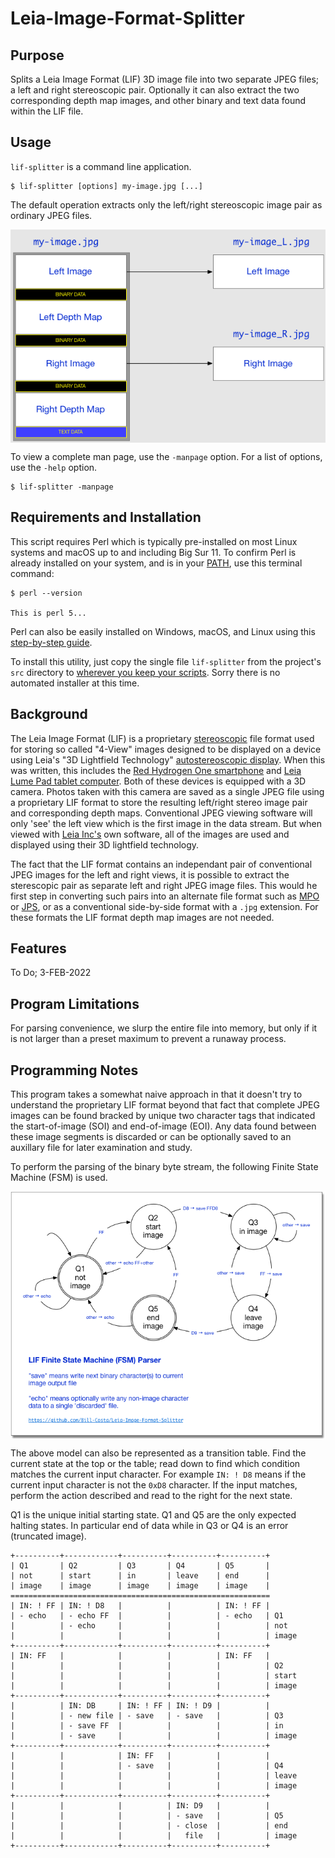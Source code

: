 # Leia-Image-Format-Splitter #

## Purpose ##

Splits a Leia Image Format (LIF) 3D image file into two separate JPEG
files; a left and right stereoscopic pair.  Optionally it can also
extract the two corresponding depth map images, and other binary and
text data found within the LIF file.

## Usage ##

`lif-splitter` is a command line application.

`````shell
$ lif-splitter [options] my-image.jpg [...]
`````
The default operation extracts only the left/right stereoscopic image pair
as ordinary JPEG files.

<img src="docs/lif-to-jpeg.png?raw=true"
     alt="Extracting the left and right JPEG segments."
     style="display:block;
            float:none;
            margin-left:auto;
            margin-right:auto;
            ">

To view a complete man page, use the `-manpage` option.  For a list of
options, use the `-help` option.

`````shell
$ lif-splitter -manpage
`````

## Requirements and Installation ##

This script requires Perl which is typically pre-installed on most
Linux systems and macOS up to and including Big Sur 11.  To confirm
Perl is already installed on your system, and is in your
[PATH](https://en.wikipedia.org/wiki/PATH_\(variable\)), use this
terminal command:

`````text
$ perl --version

This is perl 5...
`````

Perl can also be easily installed on Windows, macOS, and Linux using this
[step-by-step guide](https://www.perl.com/article/downloading-and-installing-perl-in-2021/).

To install this utility, just copy the single file `lif-splitter` from
the project's `src` directory to [wherever you keep your
scripts](https://shapeshed.com/using-custom-shell-scripts-on-osx-or-linux/).
Sorry there is no automated installer at this time.

## Background ##

The Leia Image Format (LIF) is a proprietary
[stereoscopic](https://en.wikipedia.org/wiki/Stereoscopy) file format
used for storing so called "4-View" images designed to be displayed on
a device using Leia's "3D Lightfield Technology" [autostereoscopic
display](https://en.wikipedia.org/wiki/Autostereoscopy).  When this
was written, this includes the [Red Hydrogen One
smartphone](https://en.wikipedia.org/wiki/Red_Hydrogen_One) and [Leia
Lume Pad tablet
computer](https://www.cnet.com/tech/computing/lume-pad-brings-glasses-free-3d-back-again-on-an-android-tablet/).
Both of these devices is equipped with a 3D camera.  Photos taken with
this camera are saved as a single JPEG file using a proprietary LIF
format to store the resulting left/right stereo image pair and
corresponding depth maps.  Conventional JPEG viewing software will
only 'see' the left view which is the first image in the data stream.
But when viewed with [Leia Inc's](https://www.leiainc.com/) own
software, all of the images are used and displayed using their 3D
lightfield technology.

The fact that the LIF format contains an independant pair of
conventional JPEG images for the left and right views, it is possible
to extract the sterescopic pair as separate left and right JPEG image
files.  This would he first step in converting such pairs into an
alternate file format such as
[MPO](https://en.wikipedia.org/wiki/JPEG#JPEG_Multi-Picture_Format) or
[JPS](https://en.wikipedia.org/wiki/JPEG#JPEG_Stereoscopic), or as a
conventional side-by-side format with a `.jpg` extension.  For these
formats the LIF format depth map images are not needed.

## Features ##

To Do; 3-FEB-2022

## Program Limitations ##

For parsing convenience, we slurp the entire file into memory, but
only if it is not larger than a preset maximum to prevent a runaway
process.

## Programming Notes ##

This program takes a somewhat naive approach in that it doesn't try to
understand the proprietary LIF format beyond that fact that complete
JPEG images can be found bracked by unique two character tags that
indicated the start-of-image (SOI) and end-of-image (EOI).  Any data
found between these image segments is discarded or can be optionally
saved to an auxillary file for later examination and study.

To perform the parsing of the binary byte stream, the following Finite
State Machine (FSM) is used.

<img src="docs/parser-FSM.png?raw=true"
     alt="LIF Finite State Machine Parser"
     style="display:block;
            float:none;
            margin-left:auto;
            margin-right:auto;
            ">

The above model can also be represented as a transition table.  Find
the current state at the top or the table; read down to find which
condition matches the current input character.  For example `IN: ! D8`
means if the current input character is not the `0xD8` character.  If
the input matches, perform the action described and read to the right
for the next state.

Q1 is the unique initial starting state.  Q1 and Q5 are the only
expected halting states.  In particular end of data while in Q3 or
Q4 is an error (truncated image).

`````text
+----------+------------+----------+----------+----------+
| Q1       | Q2         | Q3       | Q4       | Q5       |
| not      | start      | in       | leave    | end      |
| image    | image      | image    | image    | image    |
==========================================================
| IN: ! FF | IN: ! D8   |          |          | IN: ! FF |
| - echo   | - echo FF  |          |          | - echo   | Q1
|          | - echo     |          |          |          | not
|          |            |          |          |          | image
+----------+------------+----------+----------+----------+
| IN: FF   |            |          |          | IN: FF   |
|          |            |          |          |          | Q2
|          |            |          |          |          | start
|          |            |          |          |          | image
+----------+------------+----------+----------+----------+
|          | IN: DB     | IN: ! FF | IN: ! D9 |          |
|          | - new file | - save   | - save   |          | Q3
|          | - save FF  |          |          |          | in
|          | - save     |          |          |          | image
+----------+------------+----------+----------+----------+
|          |            | IN: FF   |          |          |
|          |            | - save   |          |          | Q4
|          |            |          |          |          | leave
|          |            |          |          |          | image
+----------+------------+----------+----------+----------+
|          |            |          | IN: D9   |          |
|          |            |          | - save   |          | Q5
|          |            |          | - close  |          | end
|          |            |          |   file   |          | image
+----------+------------+----------+----------+----------+
`````


